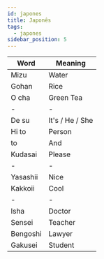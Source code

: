 ```yaml
---
id: japones
title: Japonês
tags:
  - japones
sidebar_position: 5
---
```


| Word     | Meaning         |
|----------|-----------------|
| Mizu     | Water           |
| Gohan    | Rice            |
| O cha    | Green Tea       |
| -        | -               |
| De su    | It's / He / She |
| Hi to    | Person          |
| to       | And             |
| Kudasai  | Please          |
| -        | -               |
| Yasashii | Nice            |
| Kakkoii  | Cool            |
| -        | -               |
| Isha     | Doctor          |
| Sensei   | Teacher         | 
| Bengoshi | Lawyer          |
| Gakusei  | Student         |
